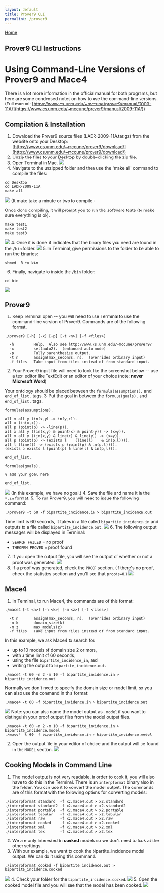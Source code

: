 ```yaml
---
layout: default
title: Prover9 CLI
permalink: /prover9
---
```


[Home](./)

## Prover9 CLI Instructions

# Using Command-Line Versions of Prover9 and Mace4

There is a lot more information in the official manual for both programs, but here are some condensed notes on how to use the command-line versions. (Full manual: [https://www.cs.unm.edu/~mccune/prover9/manual/2009-11A/](https://www.cs.unm.edu/~mccune/prover9/manual/2009-11A/))

## Compilation & Installation

1. Download the Prover9 source files (LADR-2009-11A.tar.gz) from the website onto your Desktop:
[https://www.cs.unm.edu/~mccune/prover9/download/](https://www.cs.unm.edu/~mccune/prover9/download/)
2. Unzip the files to your Desktop by double-clicking the zip file.
3. Open Terminal in Mac.
![](files/prover9/2019-10-22_22-03-43.jpg)
4. Navigate to the unzipped folder and then use the 'make all' command to compile the files:
```shell
cd Desktop
cd LADR-2009-11A
make all
```
![](files/prover9/2019-10-22_21-57-49.jpg)
(It make take a minute or two to compile.)

Once done compiling, it will prompt you to run the software tests (to make sure everything is ok).
```shell
make test1
make test2
make test3
```
![](files/prover9/2019-10-22_22-00-58.jpg)
4. Once it is done, it indicates that the binary files you need are found in the `/bin` folder.
![](files/prover9/2019-10-22_22-01-43.jpg)
5. In Terminal, give permissions to the folder to be able to run the binaries:
```shell
chmod -R +x bin
```
6. Finally, navigate to inside the `/bin` folder:
```shell
cd bin
```
![](files/prover9/2019-10-22_22-03-03.jpg)

## Prover9
1. Keep Terminal open -- you will need to use Terminal to use the command-line version of Prover9.
Commands are of the following format.

```shell
./prover9 [-h] [-x] [-p] [-t <n>] [-f <files>]

  -h         Help.  Also see http://www.cs.unm.edu/~mccune/prover9/
  -x         set(auto2).  (enhanced auto mode)
  -p         Fully parenthesize output.
  -t n       assign(max_seconds, n).  (overrides ordinary input)
  -f files   Take input from files instead of from standard input.
```
2. Your Prover9 input file will need to look like the screenshot below -- use a text editor like TextEdit or an editor of your choice (note: **never Microsoft Word**).

Your ontology should be placed between  the `formula(assumptions).` and `end_of_list.` tags.
3.  Put the goal in between the `formula(goals).` and `end_of_list.` tags.
```shell
formulas(assumptions).

all x all y (in(x,y) -> in(y,x)).
all x (in(x,x)).
all p (point(p) -> -line(p)).
all x all y ((in(x,y) & point(x) & point(y)) -> (x=y)).
all x all y ((in(x,y) & line(x) & line(y)) -> (x=y)).
all p (point(p) -> (exists l 	(line(l) 	& in(p,l)))).
all l (line(l) -> (exists p (point(p) & in(p,l)))).
(exists p exists l (point(p) & line(l) & in(p,l))).

end_of_list.

formulas(goals).

% add your goal here

end_of_list.
```
![](files/prover9/2019-10-22_22-05-30.jpg)
(In this example, we have no goal.)
4. Save the file and name it in the `*.in` format.
5. To run Prover9, you will need to issue the following command:
```shell
./prover9 -t 60 -f bipartite_incidence.in > bipartite_incidence.out
```
Time limit is 60 seconds, it takes in a file called `bipartite_incidence.in` and outputs to a file called `bipartite_incidence.out`.
![](files/prover9/2019-10-22_22-06-50.jpg)
6. The following output messages will be displayed in Terminal:
* `SEARCH FAILED` = no proof
* `THEOREM PROVED` = proof found
7. If you open the output file, you will see the output of whether or not a proof was generated.
![](files/prover9/2019-10-22_22-07-34.jpg)
8. If a proof was generated, check the `PROOF` section. (If there's no proof, check the statistics section and you'll see that `proofs=0`.)
![](files/prover9/2019-10-22_22-09-31.jpg)

## Mace4

1.  In Terminal, to run Mace4, the commands are of this format:

```shell
./mace4 [-t <n>] [-n <k>] [-m <z>] [-f <files>]

  -t n       assign(max_seconds, n).  (overrides ordinary input)
  -n k       domain_size(k)
  -m z       max_models(z)
  -f files   Take input from files instead of from standard input.
```
In this example, we ask Mace4 to search for:
* up to 10 models of domain size 2 or more, 
* with a time limit of 60 seconds, 
* using the file `bipartite_incidence_in`, and 
* writing the output to `bipartite_incidence.out`.
```shell
./mace4 -t 60 -n 2 -m 10 -f bipartite_incidence.in > bipartite_incidence.out
```
Normally we don't need to specify the domain size or model limit, so you can also use the command in this format:
```shell
./mace4 -t 60 -f bipartite_incidence.in > bipartite_incidence.out
```
![](files/prover9/2019-10-22_22-10-43.jpg)
Note: you can also name the model output as `.model` if you want to distinguish your proof output files from the model output files.
```shell
./mace4 -t 60 -n 2 -m 10 -f bipartite_incidence.in > bipartite_incidence.model
./mace4 -t 60 -f bipartite_incidence.in > bipartite_incidence.model
```
2. Open the output file in your editor of choice and the output will be found in the `MODEL` section.
![](files/prover9/2019-10-22_22-11-30.jpg)

## Cooking Models in Command Line
1. The model output is not very readable, in order to cook it, you will also have to do this in the Terminal.  There is an `interpformat` binary also in the folder.  You can use it to convert the model output.  The commands are of this format with the following options for converting models:
```shell
./interpformat standard  -f x2.mace4.out > x2.standard
./interpformat standard2 -f x2.mace4.out > x2.standard2
./interpformat portable  -f x2.mace4.out > x2.portable
./interpformat tabular   -f x2.mace4.out > x2.tabular
./interpformat raw       -f x2.mace4.out > x2.raw
./interpformat cooked    -f x2.mace4.out > x2.cooked
./interpformat xml       -f x2.mace4.out > x2.xml
./interpformat tex       -f x2.mace4.out > x2.tex
```
2.  We are only interested in **cooked** models so we don't need to look at the other settings.
3.  With our example, we want to cook the bipartite_incidence model output.  We can do it using this command.
```shell
./interpformat cooked -f bipartite_incidence.out > bipartite_incidence.cooked
```
![](files/prover9/2019-10-22_22-12-04.jpg)
4. Check your folder for the `bipartite_incidence.cooked`.
![](files/prover9/2019-10-22_22-13-00.jpg)
5.  Open the cooked model file and you will see that the model has been cooked.
![](files/prover9/2019-10-22_22-13-39.jpg)